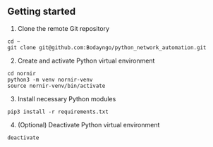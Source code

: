 ## Getting started
1. Clone the remote Git repository
```
cd ~
git clone git@github.com:Bodayngo/python_network_automation.git
```

2. Create and activate Python virtual environment
```
cd nornir
python3 -m venv nornir-venv
source nornir-venv/bin/activate
```

3. Install necessary Python modules
```
pip3 install -r requirements.txt
```

4. (Optional) Deactivate Python virtual environment
```
deactivate
```

